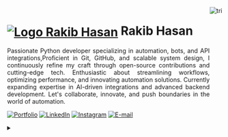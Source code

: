 <img align="right" alt="tri" height="380" src="https://user-images.githubusercontent.com/97471199/230774187-e482399b-492c-4c17-a831-0314bf90526e.png">

<h1>
    <a href="https://fevnem.github.io/">
     <img align="center" alt="Logo Rakib Hasan" width="36px" src="https://user-images.githubusercontent.com/97471199/230773934-2eeb538d-d992-4199-872e-117c1c635d81.png"></a>
    <span>Rakib Hasan</span>
</h1>

<p align="justify">
Passionate Python developer specializing in automation, bots, and API integrations,Proficient in Git, GitHub, and scalable system design, I continuously refine my craft through open-source contributions and cutting-edge tech. Enthusiastic about streamlining workflows, optimizing performance, and innovating automation solutions. Currently expanding expertise in AI-driven integrations and advanced backend development. Let's collaborate, innovate, and push boundaries in the world of automation.
</p>
  
<!--
[![YouTube](https://img.shields.io/badge/-YouTube-000?style=for-the-badge&logo=youtube&logoColor=FF00F6&color:FFF)](https://www.youtube.com/fevnem)
[![GitHub Page](https://img.shields.io/badge/.github.io-67136f?style=for-the-badge)](https://.github.io/)
-->

[![Portfolio](https://img.shields.io/badge/Portfolio-000?style=for-the-badge&logo=github&logoColor=FF00F6)](https://fevnem.github.io/about)
[![LinkedIn](https://img.shields.io/badge/-LinkedIn-000?style=for-the-badge&logo=linkedin&logoColor=FF00F6&color:FFF)](https://www.linkedin.com/in/fevnem/)
[![Instagram](https://img.shields.io/badge/-Instagram-000?style=for-the-badge&logo=instagram&logoColor=FF00F6&color:FFF)](https://www.instagram.com/fevnem/)
[![E-mail](https://img.shields.io/badge/-Email-000?style=for-the-badge&logo=microsoft-outlook&logoColor=FF00F6&color:FFF)](mailto:rakib@outlook.jp)

<details align="left">
  <summary></summary> 
<h4><span>Languages Mostly In Use:</span></h4>
<div style="display: flex; flex-wrap: wrap; gap: 10px;">
  <span><img src="https://img.shields.io/badge/-Javascript-2f1a47?style=flat&logo=javascript"></span>
  <span><img src="https://img.shields.io/badge/-Typescript-2f1a47?style=flat&logo=typescript"></span>
  <span><img src="https://img.shields.io/badge/-React-2f1a47?style=flat&logo=react"></span>
  <span><img src="https://img.shields.io/badge/-React%20Native-2f1a47?style=flat&logo=react"></span>
  <span><img src="https://img.shields.io/badge/-Node.JS-2f1a47?style=flat&logo=node.js"></span>
  <span><img src="https://img.shields.io/badge/-HTML5-2f1a47?style=flat&logo=html5"></span>
  <span><img src="https://img.shields.io/badge/-CSS3-2f1a47?style=flat&logo=css3&logoColor=039be5"></span>
  <span><img src="https://img.shields.io/badge/-Next.JS-2f1a47?style=flat&logo=next.js"></span>
  <span><img src="https://img.shields.io/badge/-Tailwind%20CSS-2f1a47?style=flat&logo=tailwindcss"></span>
  <span><img src="https://img.shields.io/badge/-Markdown-2f1a47?style=flat&logo=markdown"></span>
  <span><img src="https://img.shields.io/badge/-Electron-2f1a47?style=flat&logo=electron"></span>
  <span><img src="https://img.shields.io/badge/-Git-2f1a47?style=flat&logo=git"></span>
  <span><img src="https://img.shields.io/badge/-Github-2f1a47?style=flat&logo=github"></span>
  <span><img src="https://img.shields.io/badge/Hyper-000000?style=flat&logo=hyper"></span>
  <span><img src="https://img.shields.io/badge/JSON-000?style=flat&logo=json"></span>
</div>
    
<h4>Table Content Automatically Updated Via <a href="https://github.com/fevnem/fevnem/actions">Github Actions</a>
<br>To Learn More About Github Actions, See <a href="https://docs.github.com/en/actions/writing-workflows/quickstarts">DOCS</a> & <a href="https://github.com/orgs/community/discussions/48283">FAQ</a></h4>

<table width="960px">
<tr>
<td valign="top" width="50%">

  #### 🏊‍♂️ Screentime
<picture>
  <source media="(prefers-color-scheme: dark)" srcset="https://raw.githubusercontent.com/fevnem/fevnem/main/images/wakatime_weekly_language_stats_black.svg">
  <source media="(prefers-color-scheme: light)" srcset="https://raw.githubusercontent.com/fevnem/fevnem/main/images/wakatime_weekly_language_stats.svg">
  <img src="https://raw.githubusercontent.com/fevnem/fevnem/main/images/wakatime_weekly_language_stats.svg">
</picture>


</td>
<td valign="top" width="50%">

#### 🤾‍♂️ <a href="https://fevnem.github.io" target="_blank">Recent Blog</a>

<!-- blog starts -->
* <a href='https://therocketor.github.io/blog/welcome/' target='_blank'>Welcome to My Digital Garden</a> - Tue, 20 Feb 2024 00:00:00 GMT
* <a href='https://therocketor.github.io/blog/webassembly-blog-post/' target='_blank'>WebAssembly: The Future of Web Performance</a> - Thu, 22 Feb 2024 00:00:00 GMT
<!-- blog ends -->

</td>

</table>

  <div align="right">Made with 💜 by <a href="https://github.com/fevnem">tri</a></div>

</details>
